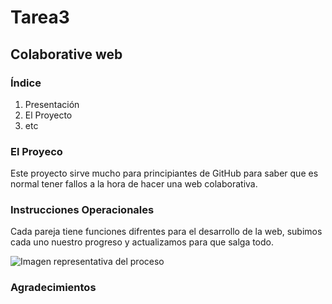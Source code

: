 # Tarea3 
## Colaborative web

### Índice
1. Presentación
2. El Proyecto
3. etc

### El Proyeco
Este proyecto sirve mucho para principiantes de GitHub para saber que es normal tener fallos a la hora de hacer una web colaborativa.

### Instrucciones Operacionales
Cada pareja tiene funciones difrentes para el desarrollo de la web, subimos cada uno nuestro progreso y actualizamos para que salga todo.

![Imagen representativa del proceso](https://frill-gallium-c8c.notion.site/image/https%3A%2F%2Fprod-files-secure.s3.us-west-2.amazonaws.com%2F7d7e1cc1-f8f0-46e1-9e70-3cb32d513adb%2F1237a107-65a5-4f5e-8540-44e6eacab20e%2FUntitled.png?table=block&id=28f2c92c-d8fd-81f4-b030-c3883b6dcfe4&spaceId=7d7e1cc1-f8f0-46e1-9e70-3cb32d513adb&width=510&userId=&cache=v2)


### Agradecimientos
